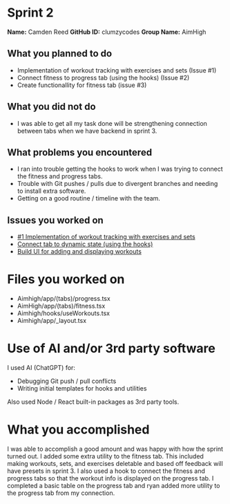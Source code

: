 # Sprint 2
**Name:** Camden Reed
**GitHub ID:** clumzycodes
**Group Name:** AimHigh

## What you planned to do
- Implementation of workout tracking with exercises and sets (Issue #1)
- Connect fitness to progress tab (using the hooks) (Issue #2)
- Create functionallity for fitness tab (issue #3)

## What you did not do
- I was able to get all my task done will be strengthening connection between tabs when we have backend in sprint 3.

## What problems you encountered
- I ran into trouble getting the hooks to work when I was trying to connect the fitness and progress tabs.
- Trouble with Git pushes / pulls due to divergent branches and needing to install extra software.
- Getting on a good routine / timeline with the team.

## Issues you worked on
- [#1 Implementation of workout tracking with exercises and sets](https://github.com/rgrychow/COSC340-TeamProject/issues/21)
- [Connect tab to dynamic state (using the hooks)](https://github.com/rgrychow/COSC340-TeamProject/issues/20)
- [Build UI for adding and displaying workouts](https://github.com/rgrychow/COSC340-TeamProject/issues/19)
  
# Files you worked on
- Aimhigh/app/(tabs)/progress.tsx
- AimHigh/app/(tabs)/fitness.tsx
- Aimhigh/hooks/useWorkouts.tsx
- Aimhigh/app/_layout.tsx

# Use of AI and/or 3rd party software
I used AI (ChatGPT) for: 
- Debugging Git push / pull conflicts
- Writing initial templates for hooks and utilities

Also used Node / React built-in packages as 3rd party tools.

# What you accomplished

I was able to accomplish a good amount and was happy with how the sprint turned out.
I added some extra utility to the fitness tab. This included making workouts, sets, and exercises deletable and based off feedback will have presets in sprint 3. I also used a hook to connect the fitness and progress tabs so that the workout info
is displayed on the progress tab. I completed a basic table on the progress tab and ryan added more utility to the progress tab from my connection. 

